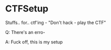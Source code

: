 # CTFSetup
Stuffs.. for.. ctf'ing - "Don't hack - play the CTF" 

Q: There's an erro-

A: Fuck off, this is my setup
